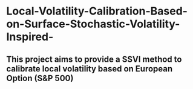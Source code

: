 # Local-Volatility-Calibration-Based-on-Surface-Stochastic-Volatility-Inspired-

## This project aims to provide a SSVI method to calibrate local volatility based on European Option (S&P 500)
